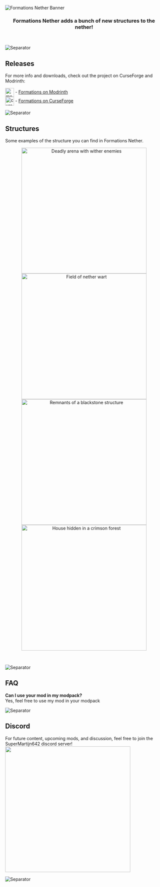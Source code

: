 ![Formations Nether Banner](https://imgur.com/TeJCIjl.png)

<div align='center'>

### Formations Nether adds a bunch of new structures to the nether!
</div>
<br>

![Separator](https://imgur.com/5g5Tv1t.png)

## Releases

For more info and downloads, check out the project on CurseForge and Modrinth:  

<img alt="modrinth" align="center" height="28" src="https://cdn.jsdelivr.net/npm/@intergrav/devins-badges@3/assets/cozy-minimal/available/modrinth_vector.svg"> - [Formations on Modrinth](https://modrinth.com/mod/formations-nether)  
<img alt="curseforge" align="center" height="28" src="https://cdn.jsdelivr.net/npm/@intergrav/devins-badges@3/assets/cozy-minimal/available/curseforge_vector.svg"> - [Formations on CurseForge](https://curseforge.com/minecraft/mc-mods/formations-nether)

![Separator](https://imgur.com/eBJO3ce.png)

## Structures
Some examples of the structure you can find in Formations Nether.

<p align='middle'>
<img width='400' src='https://cdn.modrinth.com/data/cGvQGRls/images/c1173233e943e69a297b65fb0239f38e138e956d.png' alt='Deadly arena with wither enemies'>
<img width='400' src='https://cdn.modrinth.com/data/cGvQGRls/images/4ba3b352c112725435f11b70fb574666c83c8612.png' alt='Field of nether wart'>
<img width='400' src='https://cdn.modrinth.com/data/cGvQGRls/images/5bae2f76f86967b9291aec472066c996848744d5.png' alt='Remnants of a blackstone structure'>
<img width='400' src='https://cdn.modrinth.com/data/cGvQGRls/images/031dccaeb211bee2e6613691ad3efd3823ce7a60.png' alt='House hidden in a crimson forest'>
</p>
<br>

![Separator](https://imgur.com/PXuubVS.png)

## FAQ

**Can I use your mod in my modpack?**  
Yes, feel free to use my mod in your modpack

![Separator](https://imgur.com/PaZVj5S.png)

## Discord
For future content, upcoming mods, and discussion, feel free to join the SuperMartijn642 discord server!  
[<img width='400' src='https://imgur.com/IG1us6p.png'>](https://discord.gg/QEbGyUYB2e)

![Separator](https://imgur.com/L7py1j1.png)
